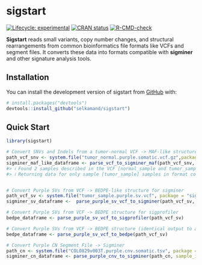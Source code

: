 
<!-- README.md is generated from README.Rmd. Please edit that file -->

# sigstart

<!-- badges: start -->

[![Lifecycle:
experimental](https://img.shields.io/badge/lifecycle-experimental-orange.svg)](https://lifecycle.r-lib.org/articles/stages.html#experimental)
[![CRAN
status](https://www.r-pkg.org/badges/version/sigstart)](https://CRAN.R-project.org/package=sigstart)
[![R-CMD-check](https://github.com/selkamand/sigstart/actions/workflows/R-CMD-check.yaml/badge.svg)](https://github.com/selkamand/sigstart/actions/workflows/R-CMD-check.yaml)
<!-- badges: end -->

**Sigstart** reads small variants, copy number changes, and structural
rearrangements from common bioinformatics file formats like VCFs and
segment files. It converts these data into formats compatible with
**sigminer** and other signature analysis tools.

## Installation

You can install the development version of sigstart from
[GitHub](https://github.com/) with:

``` r
# install.packages("devtools")
devtools::install_github("selkamand/sigstart")
```

## Quick Start

``` r
library(sigstart)

# Convert SNVs and Indels from a tumor-normal VCF -> MAF-like structure for sigminer
path_vcf_snv <- system.file("tumor_normal.purple.somatic.vcf.gz",package = "sigstart")
sigminer_maf_like_dataframe <- parse_vcf_to_sigminer_maf(path_vcf_snv, sample_id = "tumor_sample")
#> ℹ Found 2 samples described in the VCF [normal_sample and tumor_sample]
#> ℹ Returning data for only sample [tumor_sample] samples in format column of VCF.
```

``` r

# Convert Purple SVs from VCF -> BEDPE-like structure for sigminer
path_vcf_sv <- system.file("tumor_sample.purple.sv.vcf", package = "sigstart")
sigminer_sv_dataframe <-  parse_purple_sv_vcf_to_sigminer(path_vcf_sv, sample_id = "tumor_sample")

# Convert Purple SVs from VCF -> BEDPE structure for sigprofiler
bedpe_dataframe <- parse_purple_sv_vcf_to_sigprofiler(path_vcf_sv)

# Convert Purple SVs from VCF -> BEDPE structure (identical output to above)
bedpe_dataframe <- parse_purple_sv_vcf_to_bedpe(path_vcf_sv)

# Convert Purple CN Segment File -> Sigminer 
path_cn <- system.file("COLO829v003T.purple.cnv.somatic.tsv", package = "sigstart")
sigminer_cn_dataframe <- parse_purple_cnv_to_sigminer(path_cn, sample_id = "tumor_sample")
```
